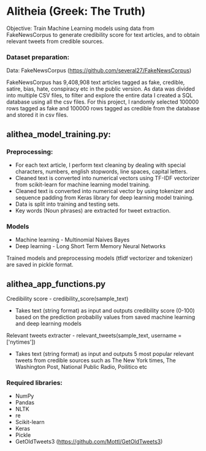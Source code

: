 # Alitheia (Greek: The Truth)

Objective: Train Machine Learning models using data from FakeNewsCorpus to generate credibility score for text articles, and to obtain relevant tweets from credible sources. 

### Dataset preparation:

Data: FakeNewsCorpus (https://github.com/several27/FakeNewsCorpus)

FakeNewsCorpus has 9,408,908 text articles tagged as fake, credible, satire, bias, hate, conspiracy etc in the public version. As data was divided into multiple CSV files, to filter and explore the entire data I created a SQL database using all the csv files. For this project, I randomly selected 100000 rows tagged as fake and 100000 rows tagged as credible from the database and stored it in csv files.

## alithea_model_training.py:

### Preprocessing:

- For each text article, I perform text cleaning by dealing with special characters, numbers, english stopwords, line spaces, capital letters. 
- Cleaned text is converted into numerical vectors using TF-IDF vectorizer from scikit-learn for machine learning model training. 
- Cleaned text is converted into numerical vector by using tokenizer and sequence padding from Keras library for deep learning model training.
- Data is split into training and testing sets.
- Key words (Noun phrases) are extracted for tweet extraction.

### Models

- Machine learning - Multinomial Naives Bayes
- Deep learning - Long Short Term Memory Neural Networks

Trained models and preprocessing models (tfidf vectorizer and tokenizer) are saved in pickle format.

## alithea_app_functions.py

Credibility score - credibility_score(sample_text)
- Takes text (string format) as input and outputs credibility score (0-100) based on the prediction probabiliy values from saved machine learning and deep learning models

Relevant tweets extracter - relevant_tweets(sample_text, username = ['nytimes'])
- Takes text (string format) as input and outputs 5 most popular relevant tweets from credible sources such as The New York times, The Washington Post, National Public Radio, Poilitico etc 

### Required libraries:
 - NumPy
 - Pandas
 - NLTK
 - re
 - Scikit-learn
 - Keras
 - Pickle
 - GetOldTweets3 (https://github.com/Mottl/GetOldTweets3)
 
